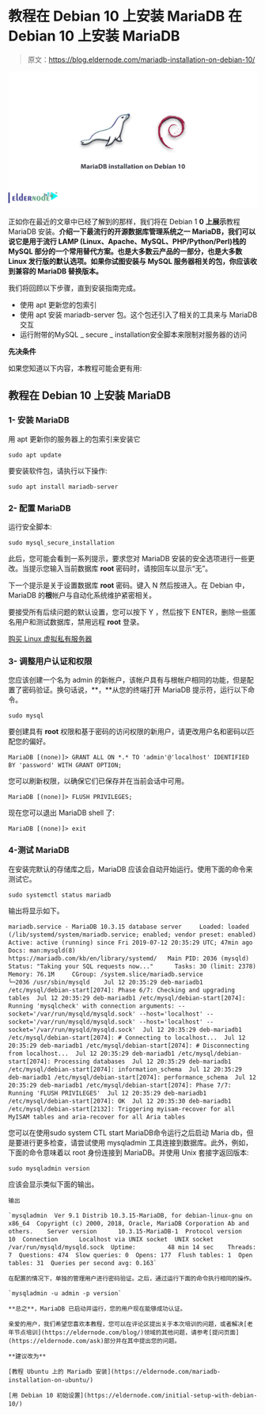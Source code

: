 # 教程在 Debian 10 上安装 MariaDB 在 Debian 10 上安装 MariaDB

> 原文：<https://blog.eldernode.com/mariadb-installation-on-debian-10/>

![Tutorial MariaDB installation on Debian 10](img/283bbd7b783ed6e5ed5272b9b7a00645.png)

正如你在最近的文章中已经了解到的那样，我们将在 Debian 1 **0 上展示**教程 MariaDB 安装。**介绍一下最流行的开源数据库管理系统之一 MariaDB，我们可以说它是用于流行 LAMP (Linux、Apache、MySQL、PHP/Python/Perl)栈的 MySQL 部分的一个常用替代方案。也是大多数云产品的一部分，也是大多数 Linux 发行版的默认选项。如果你试图安装与 MySQL 服务器相关的包，你应该收到兼容的 MariaDB 替换版本。**

我们将回顾以下步骤，直到安装指南完成。

*   使用 apt 更新您的包索引
*   使用 apt 安装 mariadb-server 包。这个包还引入了相关的工具来与 MariaDB 交互
*   运行附带的MySQL _ secure _ installation安全脚本来限制对服务器的访问

**先决条件**

如果您知道以下内容，本教程可能会更有用:

## 教程在 Debian 10 上安装 MariaDB

### 1- 安装 MariaDB

用 apt 更新你的服务器上的包索引来安装它

```
sudo apt update 
```

要安装软件包，请执行以下操作:

```
sudo apt install mariadb-server 
```

### 2- 配置 MariaDB

运行安全脚本:

```
sudo mysql_secure_installation 
```

此后，您可能会看到一系列提示，要求您对 MariaDB 安装的安全选项进行一些更改。当提示您输入当前数据库 **root** 密码时，请按回车以显示“无”。

下一个提示是关于设置数据库 **root** 密码。键入 N 然后按进入。在 Debian 中，MariaDB 的**根**帐户与自动化系统维护紧密相关。

要接受所有后续问题的默认设置，您可以按下 Y ，然后按下 ENTER，删除一些匿名用户和测试数据库，禁用远程 **root** 登录。

[购买 Linux 虚拟私有服务器](https://eldernode.com/linux-vps/)

### 3- 调整用户认证和权限

您应该创建一个名为 admin 的新帐户，该帐户具有与根帐户相同的功能，但是配置了密码验证。换句话说，**，**从您的终端打开 MariaDB 提示符，运行以下命令。

```
sudo mysql 
```

要创建具有 **root** 权限和基于密码的访问权限的新用户，请更改用户名和密码以匹配您的偏好。

```
MariaDB [(none)]> GRANT ALL ON *.* TO 'admin'@'localhost' IDENTIFIED BY 'password' WITH GRANT OPTION; 
```

您可以刷新权限，以确保它们已保存并在当前会话中可用。

```
MariaDB [(none)]> FLUSH PRIVILEGES; 
```

现在您可以退出 MariaDB shell 了:

```
MariaDB [(none)]> exit 
```

### 4-测试 MariaDB

在安装完默认的存储库之后，MariaDB 应该会自动开始运行。使用下面的命令来测试它。

```
sudo systemctl status mariadb 
```

输出将显示如下。

```
mariadb.service - MariaDB 10.3.15 database server     Loaded: loaded (/lib/systemd/system/mariadb.service; enabled; vendor preset: enabled)     Active: active (running) since Fri 2019-07-12 20:35:29 UTC; 47min ago       Docs: man:mysqld(8)             https://mariadb.com/kb/en/library/systemd/   Main PID: 2036 (mysqld)     Status: "Taking your SQL requests now..."      Tasks: 30 (limit: 2378)     Memory: 76.1M     CGroup: /system.slice/mariadb.service             └─2036 /usr/sbin/mysqld    Jul 12 20:35:29 deb-mariadb1 /etc/mysql/debian-start[2074]: Phase 6/7: Checking and upgrading tables  Jul 12 20:35:29 deb-mariadb1 /etc/mysql/debian-start[2074]: Running 'mysqlcheck' with connection arguments: --socket='/var/run/mysqld/mysqld.sock' --host='localhost' --socket='/var/run/mysqld/mysqld.sock' --host='localhost' --socket='/var/run/mysqld/mysqld.sock'  Jul 12 20:35:29 deb-mariadb1 /etc/mysql/debian-start[2074]: # Connecting to localhost...  Jul 12 20:35:29 deb-mariadb1 /etc/mysql/debian-start[2074]: # Disconnecting from localhost...  Jul 12 20:35:29 deb-mariadb1 /etc/mysql/debian-start[2074]: Processing databases  Jul 12 20:35:29 deb-mariadb1 /etc/mysql/debian-start[2074]: information_schema  Jul 12 20:35:29 deb-mariadb1 /etc/mysql/debian-start[2074]: performance_schema  Jul 12 20:35:29 deb-mariadb1 /etc/mysql/debian-start[2074]: Phase 7/7: Running 'FLUSH PRIVILEGES'  Jul 12 20:35:29 deb-mariadb1 /etc/mysql/debian-start[2074]: OK  Jul 12 20:35:30 deb-mariadb1 /etc/mysql/debian-start[2132]: Triggering myisam-recover for all MyISAM tables and aria-recover for all Aria tables
```

您可以在使用sudo system CTL start MariaDB命令运行之后启动 Maria db，但是要进行更多检查，请尝试使用 mysqladmin 工具连接到数据库。此外，例如，下面的命令意味着以 root 身份连接到 MariaDB。并使用 Unix 套接字返回版本:

```
sudo mysqladmin version 
```

应该会显示类似下面的输出。

`输出`

```
`mysqladmin  Ver 9.1 Distrib 10.3.15-MariaDB, for debian-linux-gnu on x86_64  Copyright (c) 2000, 2018, Oracle, MariaDB Corporation Ab and others.    Server version      10.3.15-MariaDB-1  Protocol version    10  Connection      Localhost via UNIX socket  UNIX socket     /var/run/mysqld/mysqld.sock  Uptime:         48 min 14 sec    Threads: 7  Questions: 474  Slow queries: 0  Opens: 177  Flush tables: 1  Open tables: 31  Queries per second avg: 0.163`
```

`在配置的情况下，单独的管理用户进行密码验证。之后，通过运行下面的命令执行相同的操作。`

```
`mysqladmin -u admin -p version` 
```

`**总之**，MariaDB 已启动并运行，您的用户现在能够成功认证。`

`亲爱的用户，我们希望您喜欢本教程，您可以在评论区提出关于本次培训的问题，或者解决[老年节点培训](https://eldernode.com/blog/)领域的其他问题，请参考[提问页面](https://eldernode.com/ask)部分并在其中提出您的问题。`

`**建议改为**`

`[教程 Ubuntu 上的 Mariadb 安装](https://eldernode.com/mariadb-installation-on-ubuntu/)`

`[用 Debian 10 初始设置](https://eldernode.com/initial-setup-with-debian-10/)`